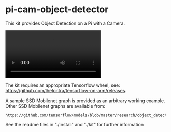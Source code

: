 # pi-cam-object-detector

This kit provides Object Detection on a Pi with a Camera.

![demo](eb_12_v08_480x270_01c_500k-20.avi)


The kit requires an appropriate Tensorflow wheel, see: https://github.com/lhelontra/tensorflow-on-arm/releases.

A sample SSD Mobilenet graph is provided as an arbitrary working example.
Other SSD Mobilenet graphs are available from:

    https://github.com/tensorflow/models/blob/master/research/object_detection/g3doc/detection_model_zoo.md

See the readme files in "./install" and "./kit" for further information